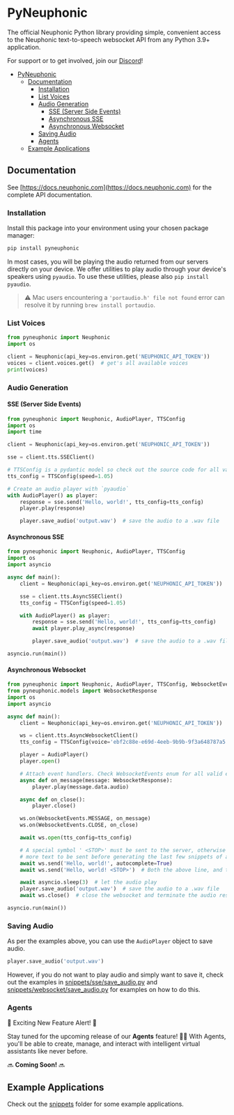 # PyNeuphonic
The official Neuphonic Python library providing simple, convenient access to the Neuphonic text-to-speech websocket
API from any Python 3.9+ application.

For support or to get involved, join our [Discord](https://discord.gg/G258vva7gZ)!

- [PyNeuphonic](#pyneuphonic)
  - [Documentation](#documentation)
    - [Installation](#installation)
    - [List Voices](#list-voices)
    - [Audio Generation](#audio-generation)
      - [SSE (Server Side Events)](#sse-server-side-events)
      - [Asynchronous SSE](#asynchronous-sse)
      - [Asynchronous Websocket](#asynchronous-websocket)
    - [Saving Audio](#saving-audio)
    - [Agents](#agents)
  - [Example Applications](#example-applications)

## Documentation
See [https://docs.neuphonic.com](https://docs.neuphonic.com) for the complete API documentation.

### Installation
Install this package into your environment using your chosen package manager:

```bash
pip install pyneuphonic
```

In most cases, you will be playing the audio returned from our servers directly on your device.
We offer utilities to play audio through your device's speakers using `pyaudio`.
To use these utilities, please also `pip install pyaudio`.

> :warning: Mac users encountering a `'portaudio.h' file not found` error can resolve it by running
> `brew install portaudio`.

### List Voices
```python
from pyneuphonic import Neuphonic
import os

client = Neuphonic(api_key=os.environ.get('NEUPHONIC_API_TOKEN'))
voices = client.voices.get()  # get's all available voices
print(voices)
```

### Audio Generation
#### SSE (Server Side Events)
```python
from pyneuphonic import Neuphonic, AudioPlayer, TTSConfig
import os
import time

client = Neuphonic(api_key=os.environ.get('NEUPHONIC_API_TOKEN'))

sse = client.tts.SSEClient()

# TTSConfig is a pydantic model so check out the source code for all valid options
tts_config = TTSConfig(speed=1.05)

# Create an audio player with `pyaudio`
with AudioPlayer() as player:
    response = sse.send('Hello, world!', tts_config=tts_config)
    player.play(response)

    player.save_audio('output.wav')  # save the audio to a .wav file
```

#### Asynchronous SSE
```python
from pyneuphonic import Neuphonic, AudioPlayer, TTSConfig
import os
import asyncio

async def main():
    client = Neuphonic(api_key=os.environ.get('NEUPHONIC_API_TOKEN'))

    sse = client.tts.AsyncSSEClient()
    tts_config = TTSConfig(speed=1.05)

    with AudioPlayer() as player:
        response = sse.send('Hello, world!', tts_config=tts_config)
        await player.play_async(response)

        player.save_audio('output.wav')  # save the audio to a .wav file

asyncio.run(main())
```

#### Asynchronous Websocket
```python
from pyneuphonic import Neuphonic, AudioPlayer, TTSConfig, WebsocketEvents
from pyneuphonic.models import WebsocketResponse
import os
import asyncio

async def main():
    client = Neuphonic(api_key=os.environ.get('NEUPHONIC_API_TOKEN'))

    ws = client.tts.AsyncWebsocketClient()
    tts_config = TTSConfig(voice='ebf2c88e-e69d-4eeb-9b9b-9f3a648787a5')

    player = AudioPlayer()
    player.open()

    # Attach event handlers. Check WebsocketEvents enum for all valid events.
    async def on_message(message: WebsocketResponse):
        player.play(message.data.audio)

    async def on_close():
        player.close()

    ws.on(WebsocketEvents.MESSAGE, on_message)
    ws.on(WebsocketEvents.CLOSE, on_close)

    await ws.open(tts_config=tts_config)

    # A special symbol ' <STOP>' must be sent to the server, otherwise the server will wait for
    # more text to be sent before generating the last few snippets of audio
    await ws.send('Hello, world!', autocomplete=True)
    await ws.send('Hello, world! <STOP>')  # Both the above line, and this line, are equivalent

    await asyncio.sleep(3)  # let the audio play
    player.save_audio('output.wav')  # save the audio to a .wav file
    await ws.close()  # close the websocket and terminate the audio resources

asyncio.run(main())
```

### Saving Audio
As per the examples above, you can use the `AudioPlayer` object to save audio.
```python
player.save_audio('output.wav')
```
However, if you do not want to play audio and simply want to save it, check out the examples
in [snippets/sse/save_audio.py](./snippets/sse/save_audio.py) and
[snippets/websocket/save_audio.py](./snippets/websocket/save_audio.py) for examples on how to
do this.

### Agents
🚀 Exciting New Feature Alert! 🚀

Stay tuned for the upcoming release of our **Agents** feature! 🤖✨
With Agents, you'll be able to create, manage, and interact with intelligent virtual assistants like
never before.

🔜 **Coming Soon!** 🔜

## Example Applications
Check out the [snippets](./snippets/) folder for some example applications.
